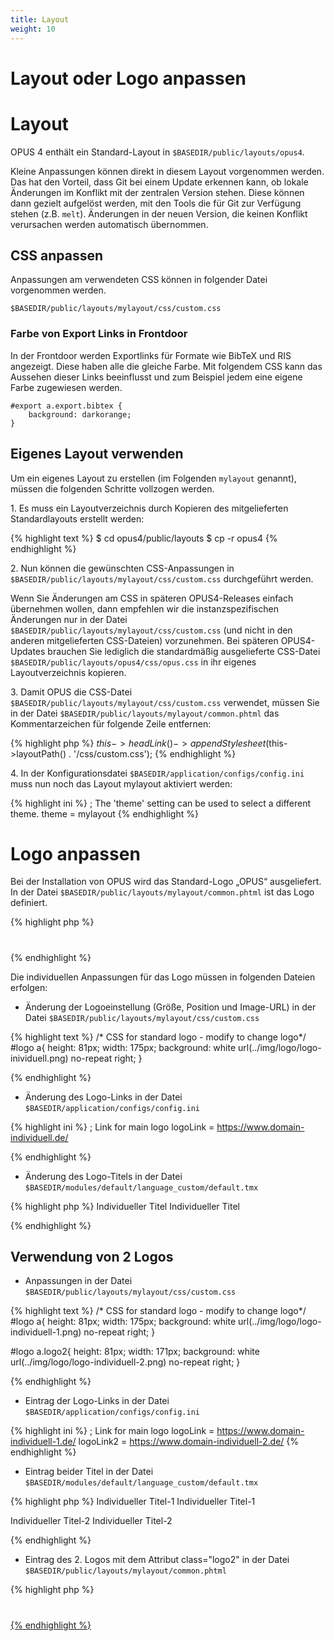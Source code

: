 ```yaml
---
title: Layout
weight: 10
---
```


# Layout oder Logo anpassen

# Layout

OPUS 4 enthält ein Standard-Layout in `$BASEDIR/public/layouts/opus4`.

Kleine Anpassungen können direkt in diesem Layout vorgenommen werden.
Das hat den Vorteil, dass Git bei einem Update erkennen kann, ob lokale
Änderungen im Konflikt mit der zentralen Version stehen. Diese können
dann gezielt aufgelöst werden, mit den Tools die für Git zur Verfügung
stehen (z.B. `melt`). Änderungen in der neuen Version, die keinen 
Konflikt verursachen werden automatisch übernommen. 
 
## CSS anpassen 
 
Anpassungen am verwendeten CSS können in folgender Datei vorgenommen
werden.
 
    $BASEDIR/public/layouts/mylayout/css/custom.css
    
### Farbe von Export Links in Frontdoor
    
In der Frontdoor werden Exportlinks für Formate wie BibTeX und RIS 
angezeigt. Diese haben alle die gleiche Farbe. Mit folgendem CSS kann
das Aussehen dieser Links beeinflusst und zum Beispiel jedem eine eigene 
Farbe zugewiesen werden.

    #export a.export.bibtex {
        background: darkorange;
    }
  
## Eigenes Layout verwenden
 
Um ein eigenes Layout zu erstellen (im Folgenden `mylayout` genannt), 
müssen die folgenden Schritte vollzogen werden.

1\. Es muss ein Layoutverzeichnis durch Kopieren des mitgelieferten Standardlayouts erstellt werden:

{% highlight text %}
$ cd opus4/public/layouts
$ cp -r opus4 <mylayout>
{% endhighlight %}

2\. Nun können die gewünschten CSS-Anpassungen in `$BASEDIR/public/layouts/mylayout/css/custom.css` durchgeführt werden.

Wenn Sie Änderungen am CSS in späteren OPUS4-Releases einfach übernehmen wollen,
dann empfehlen wir die instanzspezifischen Änderungen nur in der Datei
`$BASEDIR/public/layouts/mylayout/css/custom.css` (und nicht in den anderen mitgelieferten CSS-Dateien)
vorzunehmen. Bei späteren OPUS4-Updates brauchen Sie lediglich die standardmäßig
ausgelieferte CSS-Datei `$BASEDIR/public/layouts/opus4/css/opus.css` in ihr eigenes
Layoutverzeichnis kopieren.

3\. Damit OPUS die CSS-Datei `$BASEDIR/public/layouts/mylayout/css/custom.css` verwendet, müssen Sie in
  der Datei `$BASEDIR/public/layouts/mylayout/common.phtml` das Kommentarzeichen für folgende Zeile entfernen:

{% highlight php %}
$this->headLink()->appendStylesheet($this->layoutPath() . '/css/custom.css');
{% endhighlight %}

4\. In der Konfigurationsdatei `$BASEDIR/application/configs/config.ini` muss nun noch das Layout mylayout aktiviert werden:

{% highlight ini %}
; The 'theme' setting can be used to select a different theme.
theme = mylayout
{% endhighlight %}


# Logo anpassen

Bei der  Installation von OPUS wird das Standard-Logo „OPUS“ ausgeliefert.
In der Datei `$BASEDIR/public/layouts/mylayout/common.phtml` ist das Logo definiert.

{% highlight php %}
<h1 id="logo">
    <a href="<?= $this->optionUrl('logoLink') ?>" title="<?= $this->translate('logo_title') ?>"></a>
</h1>
{% endhighlight %}


Die individuellen Anpassungen für das Logo müssen in folgenden Dateien erfolgen:


* Änderung der Logoeinstellung (Größe, Position und Image-URL) in der Datei `$BASEDIR/public/layouts/mylayout/css/custom.css`

{% highlight text %}
/* CSS for standard logo - modify to change logo*/
#logo a{
    height: 81px;
    width: 175px;
    background: white url(../img/logo/logo-inividuell.png) no-repeat right;
}

{% endhighlight %}

* Änderung des Logo-Links in der Datei `$BASEDIR/application/configs/config.ini`

{% highlight ini %}
; Link for main logo
logoLink = https://www.domain-individuell.de/

{% endhighlight %}



* Änderung des Logo-Titels in der Datei `$BASEDIR/modules/default/language_custom/default.tmx`

{% highlight php %}
<tu tuid="logo_title">
    <tuv xml:lang="en">
        <seg>Individueller Titel</seg>
    </tuv>
    <tuv xml:lang="de">
        <seg>Individueller Titel</seg>
    </tuv>
</tu>

{% endhighlight %}

## Verwendung von 2 Logos

* Anpassungen in der Datei `$BASEDIR/public/layouts/mylayout/css/custom.css`

{% highlight text %}
/* CSS for standard logo - modify to change logo*/
#logo a{
    height: 81px;
    width: 175px;
    background: white url(../img/logo/logo-individuell-1.png) no-repeat right;
}

#logo a.logo2{
    height: 81px;
    width: 171px;
    background: white url(../img/logo/logo-individuell-2.png) no-repeat right;
}

{% endhighlight %}

* Eintrag der Logo-Links in der Datei `$BASEDIR/application/configs/config.ini`

{% highlight ini %}
; Link for main logo
logoLink = https://www.domain-individuell-1.de/
logoLink2 = https://www.domain-individuell-2.de/
{% endhighlight %}

* Eintrag beider Titel in der Datei `$BASEDIR/modules/default/language_custom/default.tmx`

{% highlight php %}
<tu tuid="logo_title">
    <tuv xml:lang="en">
        <seg>Individueller Titel-1</seg>
    </tuv>
    <tuv xml:lang="de">
        <seg>Individueller Titel-1</seg>
    </tuv>
</tu>

<tu tuid="logo2_title">
    <tuv xml:lang="en">
        <seg>Individueller Titel-2</seg>
    </tuv>
    <tuv xml:lang="de">
        <seg>Individueller Titel-2</seg>
    </tuv>
</tu>

{% endhighlight %}


* Eintrag des 2. Logos mit dem Attribut class="logo2" in der Datei `$BASEDIR/public/layouts/mylayout/common.phtml`

{% highlight php %}
<h1 id="logo">
    <a href="<?= $this->optionUrl('logoLink') ?>" title="<?= $this->translate('logo_title') ?>"</a>
    <a class="logo2" href="<?= $this->optionUrl('logoLink2') ?>" title="<?= $this-> translate('logo2_title') ?>"</a>	
</h1>
{% endhighlight %}
